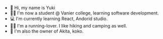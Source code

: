 - 👑 Hi, my name is Yuki
- 👩‍💻 I'm now a student @ Vanier college, learning software development.
- 💻 I'm currently learning React, Andorid studio.
- 🏃‍♀️ I'm a running-lover. I like hiking and camping as well.
- 🐶 I'm also the owner of Akita, koko.

<!--
**yukiyuli/yukiyuli** is a ✨ _special_ ✨ repository because its `README.md` (this file) appears on your GitHub profile.

Here are some ideas to get you started:

- 🔭 I’m currently working on ...
- 🌱 I’m currently learning ...
- 👯 I’m looking to collaborate on ...
- 🤔 I’m looking for help with ...
- 💬 Ask me about ...
- 📫 How to reach me: ...
- 😄 Pronouns: ...
- ⚡ Fun fact: ...
-->
